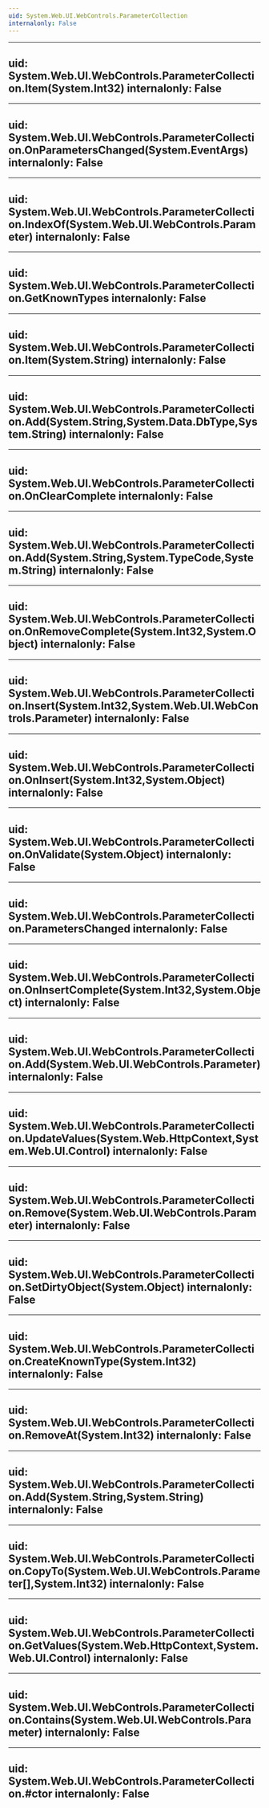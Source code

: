 ```yaml
---
uid: System.Web.UI.WebControls.ParameterCollection
internalonly: False
---
```


---
uid: System.Web.UI.WebControls.ParameterCollection.Item(System.Int32)
internalonly: False
---

---
uid: System.Web.UI.WebControls.ParameterCollection.OnParametersChanged(System.EventArgs)
internalonly: False
---

---
uid: System.Web.UI.WebControls.ParameterCollection.IndexOf(System.Web.UI.WebControls.Parameter)
internalonly: False
---

---
uid: System.Web.UI.WebControls.ParameterCollection.GetKnownTypes
internalonly: False
---

---
uid: System.Web.UI.WebControls.ParameterCollection.Item(System.String)
internalonly: False
---

---
uid: System.Web.UI.WebControls.ParameterCollection.Add(System.String,System.Data.DbType,System.String)
internalonly: False
---

---
uid: System.Web.UI.WebControls.ParameterCollection.OnClearComplete
internalonly: False
---

---
uid: System.Web.UI.WebControls.ParameterCollection.Add(System.String,System.TypeCode,System.String)
internalonly: False
---

---
uid: System.Web.UI.WebControls.ParameterCollection.OnRemoveComplete(System.Int32,System.Object)
internalonly: False
---

---
uid: System.Web.UI.WebControls.ParameterCollection.Insert(System.Int32,System.Web.UI.WebControls.Parameter)
internalonly: False
---

---
uid: System.Web.UI.WebControls.ParameterCollection.OnInsert(System.Int32,System.Object)
internalonly: False
---

---
uid: System.Web.UI.WebControls.ParameterCollection.OnValidate(System.Object)
internalonly: False
---

---
uid: System.Web.UI.WebControls.ParameterCollection.ParametersChanged
internalonly: False
---

---
uid: System.Web.UI.WebControls.ParameterCollection.OnInsertComplete(System.Int32,System.Object)
internalonly: False
---

---
uid: System.Web.UI.WebControls.ParameterCollection.Add(System.Web.UI.WebControls.Parameter)
internalonly: False
---

---
uid: System.Web.UI.WebControls.ParameterCollection.UpdateValues(System.Web.HttpContext,System.Web.UI.Control)
internalonly: False
---

---
uid: System.Web.UI.WebControls.ParameterCollection.Remove(System.Web.UI.WebControls.Parameter)
internalonly: False
---

---
uid: System.Web.UI.WebControls.ParameterCollection.SetDirtyObject(System.Object)
internalonly: False
---

---
uid: System.Web.UI.WebControls.ParameterCollection.CreateKnownType(System.Int32)
internalonly: False
---

---
uid: System.Web.UI.WebControls.ParameterCollection.RemoveAt(System.Int32)
internalonly: False
---

---
uid: System.Web.UI.WebControls.ParameterCollection.Add(System.String,System.String)
internalonly: False
---

---
uid: System.Web.UI.WebControls.ParameterCollection.CopyTo(System.Web.UI.WebControls.Parameter[],System.Int32)
internalonly: False
---

---
uid: System.Web.UI.WebControls.ParameterCollection.GetValues(System.Web.HttpContext,System.Web.UI.Control)
internalonly: False
---

---
uid: System.Web.UI.WebControls.ParameterCollection.Contains(System.Web.UI.WebControls.Parameter)
internalonly: False
---

---
uid: System.Web.UI.WebControls.ParameterCollection.#ctor
internalonly: False
---
